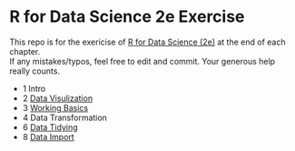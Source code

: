 # R for Data Science 2e Exercise
This repo is for the exericise of [R for Data Science (2e)](https://r4ds.hadley.nz/) at the end of each chapter. <br>
If any mistakes/typos, feel free to edit and commit. Your generous help really counts.
- 1 Intro
- 2 [Data Visulization](https://github.com/Jessica0410/R-for-Data-Science-2e-Exercise-Solution/tree/main/Chp2)
- 3 [Working Basics](https://github.com/Jessica0410/R-for-Data-Science-2e-Exercise-Solution/tree/main/Chp3)
- 4 Data Transformation
- 6 [Data Tidying](https://github.com/Jessica0410/R-for-Data-Science-2e-Exercise-Solution/tree/main/Chp6)
- 8 [Data Import](https://github.com/Jessica0410/R-for-Data-Science-2e-Exercise-Solution/tree/main/Chp8)
